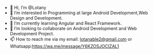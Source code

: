 - 👋 Hi, I’m @Lotany
- 👀 I’m interested in Programming at large Android Development,Web Design and Development.
- 🌱 I’m currently learning Angular and React Framework.
- 💞️ I’m looking to collaborate on Android Development and Web Development Project.
- 📫 How to reach me via my email: lotanable2@gmail.com or Whatsapp:https://wa.me/message/Y6KZOSJOCIZAL1

<!---
Lotany/Lotany is a ✨ special ✨ repository because its `README.md` (this file) appears on your GitHub profile.
You can click the Preview link to take a look at your changes.
--->
